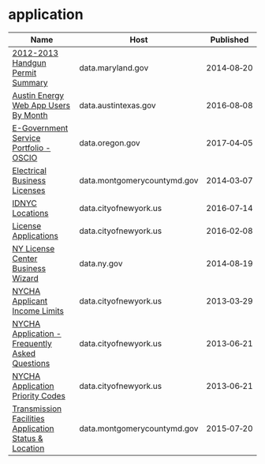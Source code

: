 # application

Name | Host | Published
---- | ---- | ---------
[2012-2013 Handgun Permit Summary](../datasets/k5dt-863h.md) | data.maryland.gov | 2014&#x2011;08&#x2011;20
[Austin Energy Web App Users By Month](../datasets/kx5w-sw6u.md) | data.austintexas.gov | 2016&#x2011;08&#x2011;08
[E-Government Service Portfolio - OSCIO](../datasets/9g5a-r9zs.md) | data.oregon.gov | 2017&#x2011;04&#x2011;05
[Electrical Business Licenses](../datasets/ydri-y5u9.md) | data.montgomerycountymd.gov | 2014&#x2011;03&#x2011;07
[IDNYC Locations](../datasets/5pbr-mxtd.md) | data.cityofnewyork.us | 2016&#x2011;07&#x2011;14
[License Applications](../datasets/ptev-4hud.md) | data.cityofnewyork.us | 2016&#x2011;02&#x2011;08
[NY License Center Business Wizard](../datasets/x8bw-q2g6.md) | data.ny.gov | 2014&#x2011;08&#x2011;19
[NYCHA Applicant Income Limits](../datasets/yizy-365y.md) | data.cityofnewyork.us | 2013&#x2011;03&#x2011;29
[NYCHA Application - Frequently Asked Questions](../datasets/nkn9-ge6x.md) | data.cityofnewyork.us | 2013&#x2011;06&#x2011;21
[NYCHA Application Priority Codes](../datasets/2ei9-vg68.md) | data.cityofnewyork.us | 2013&#x2011;06&#x2011;21
[Transmission Facilities Application Status & Location](../datasets/j2i5-vax9.md) | data.montgomerycountymd.gov | 2015&#x2011;07&#x2011;20

